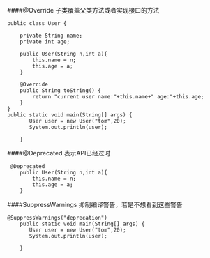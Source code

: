 ####@Override
子类覆盖父类方法或者实现接口的方法
```
public class User {

    private String name;
    private int age;

    public User(String n,int a){
        this.name = n;
        this.age = a;
    }

    @Override
    public String toString() {
        return "current user name:"+this.name+" age:"+this.age;
    }
}
public static void main(String[] args) {
       User user = new User("tom",20);
       System.out.println(user);

    }
```
####@Deprecated
表示API已经过时
```
 @Deprecated
    public User(String n,int a){
        this.name = n;
        this.age = a;
    }
```
####SuppressWarnings
抑制编译警告，若是不想看到这些警告
```
@SuppressWarnings("deprecation")
    public static void main(String[] args) {
       User user = new User("tom",20);
       System.out.println(user);

    }
```
